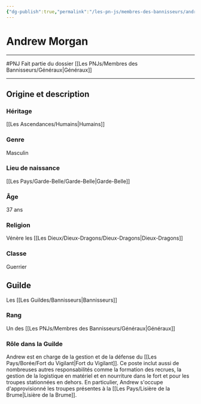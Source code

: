 ```yaml
---
{"dg-publish":true,"permalink":"/les-pn-js/membres-des-bannisseurs/andrew-morgan/"}
---
```


# Andrew Morgan
---
#PNJ 
Fait partie du dossier [[Les PNJs/Membres des Bannisseurs/Généraux\|Généraux]]

-------
## Origine et description
### Héritage
[[Les Ascendances/Humains\|Humains]]
### Genre
Masculin
### Lieu de naissance
[[Les Pays/Garde-Belle/Garde-Belle\|Garde-Belle]]
### Âge
37 ans
### Religion
Vénère les [[Les Dieux/Dieux-Dragons/Dieux-Dragons\|Dieux-Dragons]]
### Classe
Guerrier
## Guilde
Les [[Les Guildes/Bannisseurs\|Bannisseurs]]
### Rang
Un des [[Les PNJs/Membres des Bannisseurs/Généraux\|Généraux]]
### Rôle dans la Guilde
Andrew est en charge de la gestion et de la défense du [[Les Pays/Borée/Fort du Vigilant\|Fort du Vigilant]]. Ce poste inclut aussi de nombreuses autres responsabilités comme la formation des recrues, la gestion de la logistique en matériel et en nourriture dans le fort et pour les troupes stationnées en dehors. En particulier, Andrew s'occupe d'approvisionné les troupes présentes à la [[Les Pays/Lisière de la Brume\|Lisière de la Brume]].
